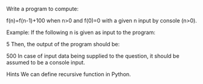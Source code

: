 Write a program to compute:

f(n)=f(n-1)+100 when n>0
and f(0)=0
with a given n input by console (n>0).

Example: If the following n is given as input to the program:

5
Then, the output of the program should be:

500
In case of input data being supplied to the question, it should be assumed to be a console input.

Hints
We can define recursive function in Python.


